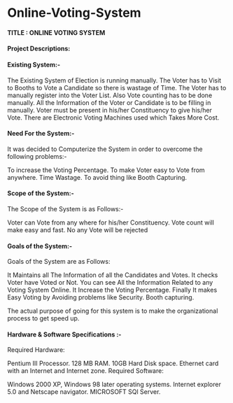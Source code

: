 # Online-Voting-System

#### TITLE : ONLINE VOTING SYSTEM

#### Project Descriptions:

#### Existing System:-

The Existing System of Election is running manually.
The Voter has to Visit to Booths to Vote a Candidate so there is wastage of Time.
The Voter has to manually register into the Voter List. Also Vote counting has to be done manually.
All the Information of the Voter or Candidate is to be filling in manually.
Voter must be present in his/her Constituency to give his/her Vote.
There are Electronic Voting Machines used which Takes More Cost.

#### Need For the System:-
It was decided to Computerize the System in order to overcome the following problems:-

To increase the Voting Percentage.
To make Voter easy to Vote from anywhere.
Time Wastage.
To avoid thing like Booth Capturing.

#### Scope of the System:-

The Scope of the System is as Follows:-

Voter can Vote from any where for his/her Constituency.
Vote count will make easy and fast.
No any Vote will be rejected



#### Goals of the System:-

Goals of the System are as Follows:

It Maintains all The Information of all the Candidates and Votes.
It checks Voter have Voted or Not.
You can see All the Information Related to any Voting System Online.
It Increase the Voting Percentage.
Finally It makes Easy Voting by Avoiding problems like 
Security.
Booth capturing.

The actual purpose of going for this system is to make the organizational process to get speed up. 

#### Hardware & Software Specifications :-

Required Hardware:

Pentium III Processor. 
128 MB RAM.
10GB Hard Disk space.
Ethernet card with an Internet and Internet zone.
Required Software:

Windows 2000 XP, Windows 98 later operating systems.
Internet explorer 5.0 and Netscape navigator.
MICROSOFT SQl Server.
